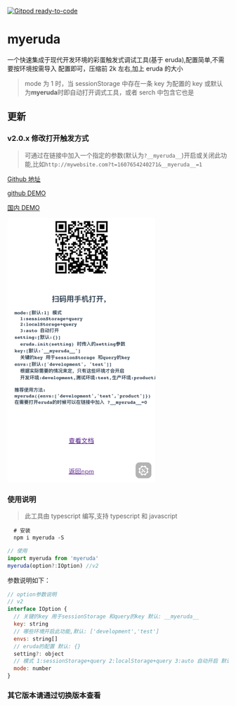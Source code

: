 [![Gitpod ready-to-code](https://img.shields.io/badge/Gitpod-ready--to--code-blue?logo=gitpod)](https://gitpod.io/#https://github.com/blackmady/myeruda)

<!--
 * @Author: your name
 * @Date: 2019-11-04 20:38:33
 * @LastEditTime: 2019-11-12 00:45:11
 * @LastEditors: Please set LastEditors
 * @Description: In User Settings Edit
 * @FilePath: /src/github.com/blackmady/myeruda/README.md
 -->

# myeruda

一个快速集成于现代开发环境的彩蛋触发式调试工具(基于 eruda),配置简单,不需要按环境按需导入
配置即可，压缩前 2k 左右,加上 eruda 的大小

> mode 为 1 时，当 sessionStorage 中存在一条 key 为配置的 key 或默认为**myeruda**时即自动打开调式工具，或者 serch 中包含它也是

## 更新

### v2.0.x 修改打开触发方式

> 可通过在链接中加入一个指定的参数(默认为`?__myeruda__`)开启或关闭此功能,比如`http://mywebsite.com?t=1607654240271&__myeruda__=1`

[Github 地址](https://github.com/blackmady/myeruda)

[github DEMO](https://blackmady.github.io/myeruda/?__myeruda__)

[国内 DEMO](http://none.gitee.io/myeruda/?__myeruda__)

<!-- ## <img src="./v1.3.1.png" height="100"/> -->

<!-- <img src="./v1.2.2.png" height="600"/> -->
<img src="./v2.0.x.png" height="600"/>

### 使用说明

> 此工具由 typescript 编写,支持 typescript 和 javascript

```shell
  # 安装
  npm i myeruda -S
```

```javascript
// 使用
import myeruda from 'myeruda'
myeruda(option?:IOption) //v2
```

参数说明如下：

```javascript
// option参数说明
// v2
interface IOption {
  // 关键的key 用于sessionStorage 和query的key 默认: __myeruda__
  key: string
  // 哪些环境开启此功能,默认: ['development','test']
  envs: string[]
  // eruda的配置 默认: {}
  setting?: object
  // 模式 1:sessionStorage+query 2:localStorage+query 3:auto 自动开启 默认: 1
  mode: number
}
```

### 其它版本请通过切换版本查看
